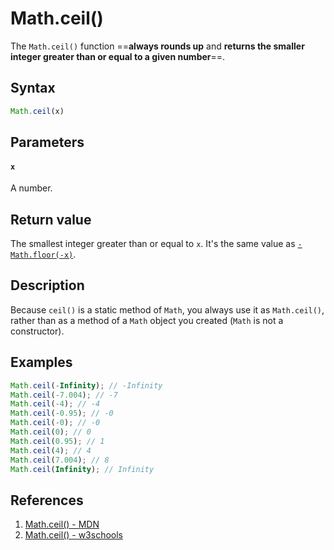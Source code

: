 # Math.ceil()

The `Math.ceil()` function ==**always rounds up** and **returns the smaller integer greater than or equal to a given number**==.

## Syntax

```js
Math.ceil(x)
```

## Parameters

#### `x`

A number.

## Return value

The smallest integer greater than or equal to `x`. It's the same value as [`-Math.floor(-x)`](https://developer.mozilla.org/en-US/docs/Web/JavaScript/Reference/Global_Objects/Math/floor).

## Description

Because `ceil()` is a static method of `Math`, you always use it as `Math.ceil()`, rather than as a method of a `Math` object you created (`Math` is not a constructor).

## Examples

```js
Math.ceil(-Infinity); // -Infinity
Math.ceil(-7.004); // -7
Math.ceil(-4); // -4
Math.ceil(-0.95); // -0
Math.ceil(-0); // -0
Math.ceil(0); // 0
Math.ceil(0.95); // 1
Math.ceil(4); // 4
Math.ceil(7.004); // 8
Math.ceil(Infinity); // Infinity
```

## References

1. [Math.ceil() - MDN](https://developer.mozilla.org/en-US/docs/Web/JavaScript/Reference/Global_Objects/Math/ceil)
1. [Math.ceil() - w3schools](https://www.w3schools.com/jsref/jsref_ceil.asp)